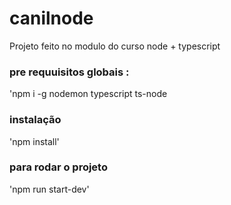 # canilnode
Projeto feito no modulo do curso node + typescript

### pre requuisitos globais :
'npm i -g nodemon typescript ts-node

### instalação

'npm install'

###  para rodar o projeto
'npm run start-dev'


